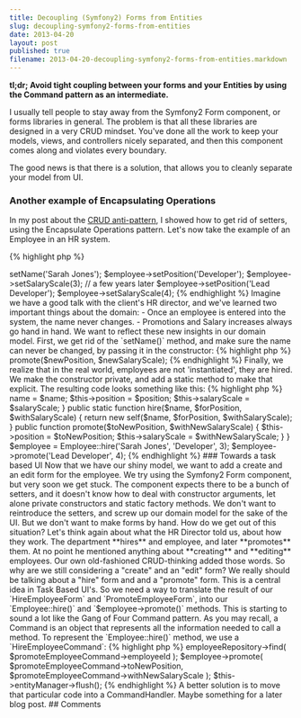```yaml
---
title: Decoupling (Symfony2) Forms from Entities
slug: decoupling-symfony2-forms-from-entities
date: 2013-04-20
layout: post
published: true
filename: 2013-04-20-decoupling-symfony2-forms-from-entities.markdown
---
```

<!-- *********************************************************************
**                                                                      **
** To add a comment, scroll to the bottom and use the comment template. **
** Then save the file and send me a pull request.                       **
**                                                                      **
***********************************************************************-->


**tl;dr; Avoid tight coupling between your forms and your Entities by using the Command pattern as an intermediate.**

I usually tell people to stay away from the Symfony2 Form component, or forms libraries in general. The problem is that
all these libraries are designed in a very CRUD mindset. You've done all the work to keep your models, views, and controllers
nicely separated, and then this component comes along and violates every boundary.

The good news is that there is a solution, that allows you to cleanly separate your model from UI.


### Another example of Encapsulating Operations


In my post about the [CRUD anti-pattern](http://verraes.net/2013/04/crud-is-an-anti-pattern/), I showed how to get rid of setters, using the Encapsulate Operations pattern. Let's now take the example of an Employee in an HR system.

{% highlight php %}
<?php
$employee = new Employee;
$employee->setName('Sarah Jones');
$employee->setPosition('Developer');
$employee->setSalaryScale(3);

// a few years later
$employee->setPosition('Lead Developer');
$employee->setSalaryScale(4);
{% endhighlight %}

Imagine we have a good talk with the client's HR director, and we've learned two important things about the domain:

- Once an employee is entered into the system, the name never changes.
- Promotions and Salary increases always go hand in hand.

We want to reflect these new insights in our domain model. First, we get rid of the `setName()` method, and make sure the
name can never be changed, by passing it in the constructor:

{% highlight php %}
<?php
$employee = new Employee('Sarah Jones');
{% endhighlight %}

Next we make sure that an employee always has a position and a salary scale, from the moment they are registered in the system.

{% highlight php %}
<?php
$employee = new Employee('Sarah Jones', 'Lead Developer', $salaryScale);
{% endhighlight %}

We get rid of the other setters, and add a method that communicates that a promotion is always accompanied by a salary change:

{% highlight php %}
<?php
$employee->promote($newPosition, $newSalaryScale);
{% endhighlight %}

Finally, we realize that in the real world, employees are not 'instantiated', they are hired. We make the constructor
private, and add a static method to make that explicit. The resulting code looks something like this:


{% highlight php %}
<?php
class Employee
{
    private $name;
    private $position;
    private $salaryScale;

    private function __construct($name, $position, $salaryScale)
    {
        $this->name = $name;
        $this->position = $position;
        $this->salaryScale = $salaryScale;
    }

    public static function hire($name, $forPosition, $withSalaryScale)
    {
        return new self($name, $forPosition, $withSalaryScale);
    }

    public function promote($toNewPosition, $withNewSalaryScale)
    {
        $this->position = $toNewPosition;
        $this->salaryScale = $withNewSalaryScale;
    }
}

$employee = Employee::hire('Sarah Jones', 'Developer', 3);
$employee->promote('Lead Developer', 4);
{% endhighlight %}


### Towards a task based UI

Now that we have our shiny model, we want to add a create and an edit form for the employee. We try using the
Symfony2 Form component, but very soon we get stuck. The component expects there to be a bunch of setters, and it doesn't
know how to deal with constructor arguments, let alone private constructors and static factory methods.

We don't want to reintroduce the setters, and screw up our domain model for the sake of the UI. But we don't want to make
forms by hand. How do we get out of this situation?

Let's think again about what the HR Director told us, about how they work. The department **hires** and employee, and later **promotes** them.
At no point he mentioned anything about **creating** and **editing** employees. Our own old-fashioned CRUD-thinking added those
words. So why are we still considering a "create" and an "edit" form? We really should be talking about a "hire" form and
 and a "promote" form. This is a central idea in Task Based UI's.

So we need a way to translate the result of our `HireEmployeeForm` and `PromoteEmployeeForm`, into our `Employee::hire()` and `$employee->promote()` methods.
This is starting to sound a lot like the Gang of Four Command pattern. As you may recall, a Command is an object that represents
 all the information needed to call a method. To represent the `Employee::hire()` method, we use a `HireEmployeeCommand`:

{% highlight php %}
<?php
class HireEmployeeCommand
{
    public $name;
    public $forPosition;
    public $withSalaryScale;
}
{% endhighlight %}

You can use public properties, or privates with getters and setters, that's really a matter of taste here. Both are ok, because the Command
 is just a very simple DTO object, with no behaviours. (I personally prefer getters and setters.)

 Let's add our `PromoteEmployeeCommand` as well:


{% highlight php %}
<?php
class PromoteEmployeeCommand
{
    public $employeeId;
    public $toNewPosition;
    public $withNewSalaryScale;
}
{% endhighlight %}

You'll notice that the Command nicely matches with the form fields we need.

The next step is self-evident: Instead of making the Form component work off our Employee Entity, it now uses our Commands.
The Form and the Domain Model have no knowledge of each other, apart from the Commands. The Commands function as a clear,
explicit API that outsiders use to pass instructions to the Domain Model. You can use these Commands for your Symfony2
Form, but they can just as well be used for your REST API or other clients.

That leaves us the matter of getting the data from the Command into the Employee instance. We could do this in our Controller:

{% highlight php %}
<?php
$employee = $this->employeeRepository->find(
    $promoteEmployeeCommand->employeeId
);
$employee->promote(
    $promoteEmployeeCommand->toNewPosition,
    $promoteEmployeeCommand->withNewSalaryScale
);
$this->entityManager->flush();
{% endhighlight %}

A better solution is to move that particular code into a CommandHandler. Maybe something for a later blog post.


## Comments

<!-- To add a comment, copy this template: (don't worry about markup, I'll clean it up if need be)

### [YOUR NAME](YOUR URL) - YYY/MM/DD
YOUR COMMENT TEXT HERE....

-->
